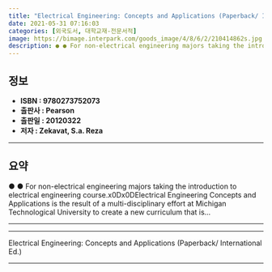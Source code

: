 ```yaml
---
title: "Electrical Engineering: Concepts and Applications (Paperback/ International Ed.)"
date: 2021-05-31 07:16:03
categories: [외국도서, 대학교재-전문서적]
image: https://bimage.interpark.com/goods_image/4/8/6/2/210414862s.jpg
description: ● ● For non-electrical engineering majors taking the introduction to electrical engineering course.x0Dx0DElectrical Engineering Concepts and Applications is t
---
```


## **정보**

- **ISBN : 9780273752073**
- **출판사 : Pearson**
- **출판일 : 20120322**
- **저자 : Zekavat, S.a. Reza**

------



## **요약**

●  ●  For non-electrical engineering majors taking the introduction to electrical engineering course.x0Dx0DElectrical Engineering Concepts and Applications is the result of a multi-disciplinary effort at Michigan Technological University to create a new curriculum that is... 

------



------


Electrical Engineering: Concepts and Applications (Paperback/ International Ed.) 

------


